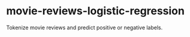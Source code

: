 # movie-reviews-logistic-regression
Tokenize movie reviews and predict positive or negative labels. 

